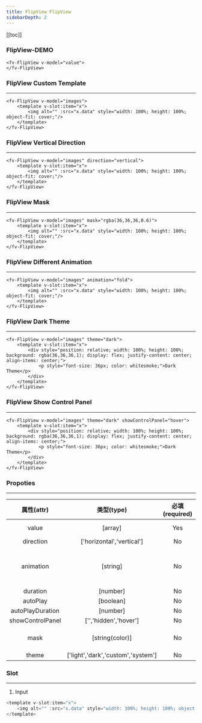 ```yaml
---
title: FlipView FlipView
sidebarDepth: 2
---
```


[[toc]]

### FlipView-DEMO

<script>
export default {
    data () {
        return {
            value: [1,2,3,4,5],
            images: ['https://github.com/aleversn/VFluent/blob/master/examples/assert/sample/1.jpg?raw=true', 'https://github.com/aleversn/VFluent/blob/master/examples/assert/sample/2.jpg?raw=true', 'https://github.com/aleversn/VFluent/blob/master/examples/assert/sample/3.jpg?raw=true']
        }
    }
}
</script>

<ClientOnly>
<fv-FlipView v-model="value">
</fv-FlipView>

```vue
<fv-FlipView v-model="value">
</fv-FlipView>
```

### FlipView Custom Template

---

<fv-FlipView v-model="images"><template v-slot:item="x"><img alt="" :src="x.data" style="width: 100%; height: 100%; object-fit: cover;"/></template></fv-FlipView>

```vue
<fv-FlipView v-model="images">
    <template v-slot:item="x">
        <img alt="" :src="x.data" style="width: 100%; height: 100%; object-fit: cover;"/>
    </template>
</fv-FlipView>
```

### FlipView Vertical Direction

---

<fv-FlipView v-model="images" direction="vertical"><template v-slot:item="x"><img alt="" :src="x.data" style="width: 100%; height: 100%; object-fit: cover;"/></template></fv-FlipView>

```vue
<fv-FlipView v-model="images" direction="vertical">
    <template v-slot:item="x">
        <img alt="" :src="x.data" style="width: 100%; height: 100%; object-fit: cover;"/>
    </template>
</fv-FlipView>
```

### FlipView Mask

---

<fv-FlipView v-model="images" mask="rgba(36,36,36,0.6)"><template v-slot:item="x"><img alt="" :src="x.data" style="width: 100%; height: 100%; object-fit: cover;"/></template></fv-FlipView>

```vue
<fv-FlipView v-model="images" mask="rgba(36,36,36,0.6)">
    <template v-slot:item="x">
        <img alt="" :src="x.data" style="width: 100%; height: 100%; object-fit: cover;"/>
    </template>
</fv-FlipView>
```

### FlipView Different Animation

---

<fv-FlipView v-model="images" animation="fold"><template v-slot:item="x"><img alt="" :src="x.data" style="width: 100%; height: 100%; object-fit: cover;"/></template></fv-FlipView>

```vue
<fv-FlipView v-model="images" animation="fold">
    <template v-slot:item="x">
        <img alt="" :src="x.data" style="width: 100%; height: 100%; object-fit: cover;"/>
    </template>
</fv-FlipView>
```

### FlipView Dark Theme

---

<fv-FlipView v-model="images" theme="dark"><template v-slot:item="x"><div style="position: relative; width: 100%; height: 100%; background: rgba(36,36,36,1); display: flex; justify-content: center; align-items: center;"><p style="font-size: 36px; color: whitesmoke;">Dark Theme</p></div></template></fv-FlipView>

```vue
<fv-FlipView v-model="images" theme="dark">
    <template v-slot:item="x">
        <div style="position: relative; width: 100%; height: 100%; background: rgba(36,36,36,1); display: flex; justify-content: center; align-items: center;">
            <p style="font-size: 36px; color: whitesmoke;">Dark Theme</p>
        </div>
    </template>
</fv-FlipView>
```

### FlipView Show Control Panel

---

<fv-FlipView v-model="images" theme="dark" showControlPanel="hover"><template v-slot:item="x"><div style="position: relative; width: 100%; height: 100%; background: rgba(36,36,36,1); display: flex; justify-content: center; align-items: center;"><p style="font-size: 36px; color: whitesmoke;">Dark Theme</p></div></template></fv-FlipView>

```vue
<fv-FlipView v-model="images" theme="dark" showControlPanel="hover">
    <template v-slot:item="x">
        <div style="position: relative; width: 100%; height: 100%; background: rgba(36,36,36,1); display: flex; justify-content: center; align-items: center;">
            <p style="font-size: 36px; color: whitesmoke;">Dark Theme</p>
        </div>
    </template>
</fv-FlipView>
```
</ClientOnly>

### Propoties

---

|    属性(attr)    |             类型(type)             | 必填(required) | 默认值(default) |                 说明(statement)                 |
| :--------------: | :--------------------------------: | :------------: | :-------------: | :---------------------------------------------: |
|      value       |              [array]               |      Yes       |       []        |             Flipview template data              |
|    direction     |     ['horizontal','vertical']      |       No       |   horizontal    |                                                 |
|    animation     |              [string]              |       No       |      move       | move, moveFade, moveDifferent, glue, push, fold |
|     duration     |              [number]              |       No       |       800       |                                                 |
|     autoPlay     |             [boolean]              |       No       |      true       |                                                 |
| autoPlayDuration |              [number]              |       No       |      5000       |                                                 |
| showControlPanel |       ['','hidden','hover']        |       No       |       N/A       |                                                 |
|       mask       |          [string(color)]           |       No       |       N/A       |         The mask color of control panel         |
|      theme       | ['light','dark','custom','system'] |       No       |     system      |                                                 |

### Slot

---

1. Input

```javascript
<template v-slot:item="x">
    <img alt="" :src="x.data" style="width: 100%; height: 100%; object-fit: cover;"/>
</template>
```
